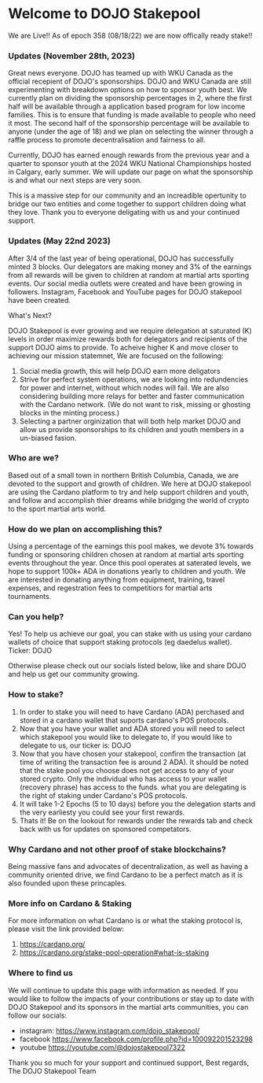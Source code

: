 
# Welcome to DOJO Stakepool
We are Live!! As of epoch 358 (08/18/22) we are now offically ready stake!!

### Updates (November 28th, 2023)
Great news everyone. DOJO has teamed up with WKU Canada as the official recepient of DOJO's sponsorships. DOJO and WKU Canada are still experimenting with breakdown options on how to sponsor youth best. We currently plan on dividing the sponsorship percentages in 2, where the first half will be available through a application based program for low income families. This is to ensure that funding is made available to people who need it most. The second half of the sponsorship percentage will be available to anyone (under the age of 18) and we plan on selecting the winner through a raffle process to promote decentralisation and fairness to all. 

Currently, DOJO has earned enough rewards from the previous year and a quarter to sponsor youth at the 2024 WKU National Championships hosted in Calgary, early summer. We will update our page on what the sponsorship is and what our next steps are very soon.

This is a massive step for our community and an increadible opertunity to bridge our two entities and come together to support children doing what they love. Thank you to everyone deligating with us and your continued support.

### Updates (May 22nd 2023)
After 3/4 of the last year of being operational, DOJO has successfully minted 3 blocks. Our delegators are making money and 3% of the earnings from all rewards will be given to children at random at martial arts sporting events. Our social media outlets were created and have been growing in followers. Instagram, Facebook and YouTube pages for DOJO stakepool have been created.

What's Next?

DOJO Stakepool is ever growing and we require delegation at saturated (K) levels in order maximize rewards both for delegators and recipients of the support DOJO aims to provide. To acheive higher K and move closer to achieving our mission statemnet, We are focused on the following:
  1. Social media growth, this will help DOJO earn more deligators 
  2. Strive for perfect system operations, we are looking into redundencies for power and internet, without which nodes will fail. We are also considering building more relays      for better and faster communication with the Cardano network. (We do not want to risk, missing or ghosting blocks in the minting process.)
  3. Selecting a partner orginization that will both help market DOJO and allow us provide sponsorships to its children and youth members in a un-biased fasion. 

### Who are we?
Based out of a small town in northern British Columbia, Canada, we are devoted to the support and growth of children. We here at DOJO stakepool are using the Cardano platform to try and help support children and youth, and follow and accomplish thier dreams while bridging the world of crypto to the sport martial arts world.

### How do we plan on accomplishing this?
Using a percentage of the earnings this pool makes, we devote 3% towards funding or sponsoring children chosen at random at martial arts sporting events throughout the year. Once this pool operates at saterated levels, we hope to support 100k+ ADA in donations yearly to children and youth. We are interested in donating anything from equipment, training, travel expenses, and regestration fees to competitiors for martial arts tournaments.

### Can you help?
Yes! To help us achieve our goal, you can stake with us using your cardano wallets of choice that support staking protocols (eg daedelus wallet).
Ticker: DOJO

Otherwise please check out our socials listed below, like and share DOJO and help us get our community growing.  

### How to stake?
  1. In order to stake you will need to have Cardano (ADA) perchased and stored in a cardano wallet that suports cardano's POS protocols. 
  2. Now that you have your wallet and ADA stored you will need to select which stakepool you would like to delegate to, if you would like to delegate to us, our ticker        is: DOJO
  3. Now that you have chosen your stakepool, confirm the transaction (at time of writing the transaction fee is around 2 ADA). It should be noted that the stake pool you choose does not get access to any of your stored crypto. Only the individual who has access to your wallet (recovery phrase) has access to the funds. what you are delegating is the right of staking under Cardano's POS protocols.
  4. It will take 1-2 Epochs (5 to 10 days) before you the delegation starts and the very earliesty you could see your first rewards.
  5.  Thats it! Be on the lookout for rewards under the rewards tab and check back with us for updates on sponsored competators.

### Why Cardano and not other proof of stake blockchains?
Being massive fans and advocates of decentralization, as well as having a community oriented drive, we find Cardano to be a perfect match as it is also founded upon these princaples.

### More info on Cardano & Staking
For more information on what Cardano is or what the staking protocol is, please visit the link provided below:
1. <https://cardano.org/>
2. <https://cardano.org/stake-pool-operation#what-is-staking>

### Where to find us
We will continue to update this page with information as needed. If you would like to follow the impacts of your contributions or stay up to date with DOJO Stakepool and its sponsors in the martial arts communities, you can follow our socials:
- instagram: https://www.instagram.com/dojo_stakepool/
- facebook https://www.facebook.com/profile.php?id=100092201523298
- youtube https://youtube.com/@dojostakepool7322

Thank you so much for your support and continued support,
Best regards,
The DOJO Stakepool Team




